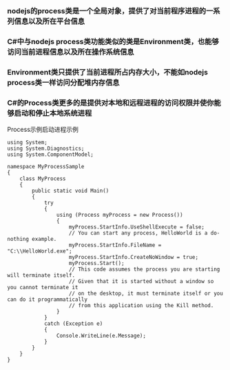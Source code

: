 ### nodejs的process类是一个全局对象，提供了对当前程序进程的一系列信息以及所在平台信息

### C#中与nodejs process类功能类似的类是Environment类，也能够访问当前进程信息以及所在操作系统信息

### Environment类只提供了当前进程所占内存大小，不能如nodejs process类一样访问分配堆内存信息

### C#的Process类更多的是提供对本地和远程进程的访问权限并使你能够启动和停止本地系统进程

Process示例启动进程示例
```
using System;
using System.Diagnostics;
using System.ComponentModel;

namespace MyProcessSample
{
    class MyProcess
    {
        public static void Main()
        {
            try
            {
                using (Process myProcess = new Process())
                {
                    myProcess.StartInfo.UseShellExecute = false;
                    // You can start any process, HelloWorld is a do-nothing example.
                    myProcess.StartInfo.FileName = "C:\\HelloWorld.exe";
                    myProcess.StartInfo.CreateNoWindow = true;
                    myProcess.Start();
                    // This code assumes the process you are starting will terminate itself.
                    // Given that it is started without a window so you cannot terminate it
                    // on the desktop, it must terminate itself or you can do it programmatically
                    // from this application using the Kill method.
                }
            }
            catch (Exception e)
            {
                Console.WriteLine(e.Message);
            }
        }
    }
}
```